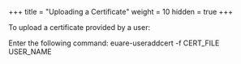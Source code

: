 +++
title = "Uploading a Certificate"
weight = 10
hidden = true
+++

To upload a certificate provided by a user: 

Enter the following command: 
    euare-useraddcert -f CERT_FILE USER_NAME

